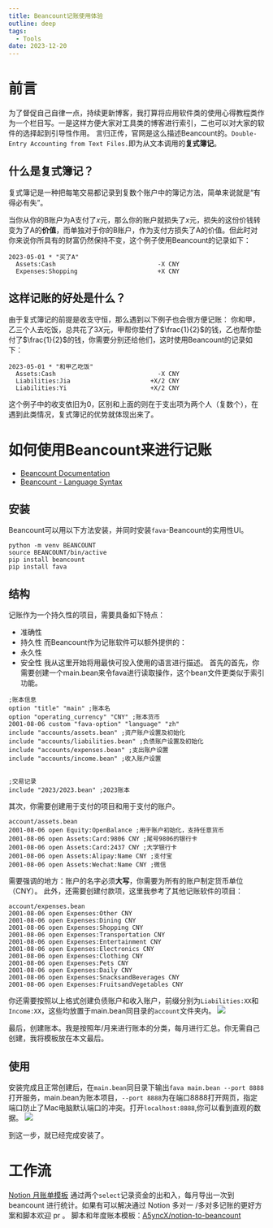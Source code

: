 ```yaml
---
title: Beancount记账使用体验
outline: deep
tags:
  - Tools
date: 2023-12-20
---
```


# 前言
为了督促自己自律一点，持续更新博客，我打算将应用软件类的使用心得教程类作为一个栏目写。一是这样方便大家对工具类的博客进行索引，二也可以对大家的软件的选择起到引导性作用。
言归正传，官网是这么描述Beancount的。`Double-Entry Accounting from Text Files.`即为从文本调用的**复式簿记**。

## 什么是复式簿记？
复式簿记是一种把每笔交易都记录到复数个账户中的簿记方法，简单来说就是“有得必有失”。

当你从你的B账户为A支付了$x$元，那么你的账户就损失了$x$元，损失的这份价钱转变为了A的**价值**，而单独对于你的B账户，作为支付方损失了A的价值。但此时对你来说你所具有的财富仍然保持不变，这个例子使用Beancount的记录如下：
```
2023-05-01 * "买了A"
  Assets:Cash                            -X CNY
  Expenses:Shopping                      +X CNY
```
## 这样记账的好处是什么？
由于复式簿记的前提是收支守恒，那么遇到以下例子也会很方便记账：
你和甲，乙三个人去吃饭，总共花了$3X$元，甲帮你垫付了$\frac{1}{2}$的钱，乙也帮你垫付了$\frac{1}{2}$的钱，你需要分别还给他们，这时使用Beancount的记录如下：
```
2023-05-01 * "和甲乙吃饭"
  Assets:Cash                            -X CNY
  Liabilities:Jia                      +X/2 CNY
  Liabilities:Yi                       +X/2 CNY
```
这个例子中的收支依旧为0，区别和上面的则在于支出项为两个人（复数个），在遇到此类情况，复式簿记的优势就体现出来了。
# 如何使用Beancount来进行记账
* [Beancount Documentation](https://beancount.github.io/docs/)
* [Beancount - Language Syntax](https://docs.google.com/document/d/1wAMVrKIA2qtRGmoVDSUBJGmYZSygUaR0uOMW1GV3YE0/edit)
## 安装
Beancount可以用以下方法安装，并同时安装`fava`-Beancount的实用性UI。
```
python -m venv BEANCOUNT
source BEANCOUNT/bin/active
pip install beancount
pip install fava
```
## 结构
记账作为一个持久性的项目，需要具备如下特点：
* 准确性
* 持久性
而Beancount作为记账软件可以额外提供的：
* 永久性
* 安全性
我从这里开始将用最快可投入使用的语言进行描述。
首先的首先，你需要创建一个main.bean来令fava进行读取操作，这个bean文件更类似于索引功能。
```
;账本信息
option "title" "main" ;账本名
option "operating_currency" "CNY" ;账本货币
2001-08-06 custom "fava-option" "language" "zh"
include "accounts/assets.bean" ;资产账户设置及初始化
include "accounts/liabilities.bean" ;负债账户设置及初始化
include "accounts/expenses.bean" ;支出账户设置
include "accounts/income.bean" ;收入账户设置


;交易记录
include "2023/2023.bean" ;2023账本
```
其次，你需要创建用于支付的项目和用于支付的账户。
```
account/assets.bean
2001-08-06 open Equity:OpenBalance ;用于账户初始化，支持任意货币
2001-08-06 open Assets:Card:9806 CNY ;尾号9806的银行卡
2001-08-06 open Assets:Card:2437 CNY ;大学银行卡
2001-08-06 open Assets:Alipay:Name CNY ;支付宝
2001-08-06 open Assets:Wechat:Name CNY ;微信
```
需要强调的地方：账户的名字必须**大写**，你需要为所有的账户制定货币单位（CNY）。
此外，还需要创建付款项，这里我参考了其他记账软件的项目：
```
account/expenses.bean
2001-08-06 open Expenses:Other CNY
2001-08-06 open Expenses:Dining CNY
2001-08-06 open Expenses:Shopping CNY
2001-08-06 open Expenses:Transportation CNY
2001-08-06 open Expenses:Entertainment CNY
2001-08-06 open Expenses:Electronics CNY
2001-08-06 open Expenses:Clothing CNY
2001-08-06 open Expenses:Pets CNY
2001-08-06 open Expenses:Daily CNY
2001-08-06 open Expenses:SnacksandBeverages CNY
2001-08-06 open Expenses:FruitsandVegetables CNY
```
你还需要按照以上格式创建负债账户和收入账户，前缀分别为`Liabilities:XX`和`Income:XX`，这些均放置于main.bean同目录的`account`文件夹内。
![](https://jazzy-praline-dbe3ad.netlify.app/images/202305012225163.png)

最后，创建账本。我是按照年/月来进行账本的分类，每月进行汇总。你无需自己创建，我将模板放在本文最后。

## 使用
安装完成且正常创建后，在`main.bean`同目录下输出`fava main.bean --port 8888`打开服务，main.bean为账本项目，`--port 8888`为在端口8888打开网页，指定端口防止了Mac电脑默认端口的冲突。打开`localhost:8888`,你可以看到直观的数据。
![](https://jazzy-praline-dbe3ad.netlify.app/images/202305012235915.png)

到这一步，就已经完成安装了。

# 工作流
[Notion 月账单模板](https://asyncx.notion.site/94fd0547e412439aab00dbf2c1fb9097)
通过两个`select`记录资金的出和入，每月导出一次到 beancount 进行统计。如果有可以解决通过 Notion 多对一 /多对多记账的更好方案和脚本欢迎 pr 。
脚本和年度账本模板：[A5yncX/notion-to-beancount](https://github.com/A5yncX/notion-to-beancount)